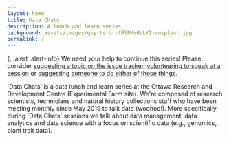 ```yaml
---
layout: home
title: Data Chats
description: A lunch and learn series
background: assets/images/guy-tsror-fRlRMu0LLKI-unsplash.jpg
permalink: /
---
```

{: .alert .alert-info}
We need your help to continue this series! Please consider [suggesting a topic on the issue tracker](https://github.com/datachats/datachats.github.io/issues), [volunteering to speak at a session](volunteer) or [suggesting someone to do either of these things](contact).

'Data Chats' is a data lunch and learn series at the Ottawa Research and Development Centre (Experimental Farm site). We're composed of research scientists, technicians and natural history collections staff who have been meeting monthly since May 2019 to talk data (woohoo!). More specifically, during 'Data Chats' sessions we talk about data management, data analytics and data science with a focus on scientific data (e.g., genomics, plant trait data).

<!-- <div>Icons made by <a href="" title="mynamepong">mynamepong</a> from <a href="https://www.flaticon.com/" title="Flaticon">www.flaticon.com</a></div> -->
